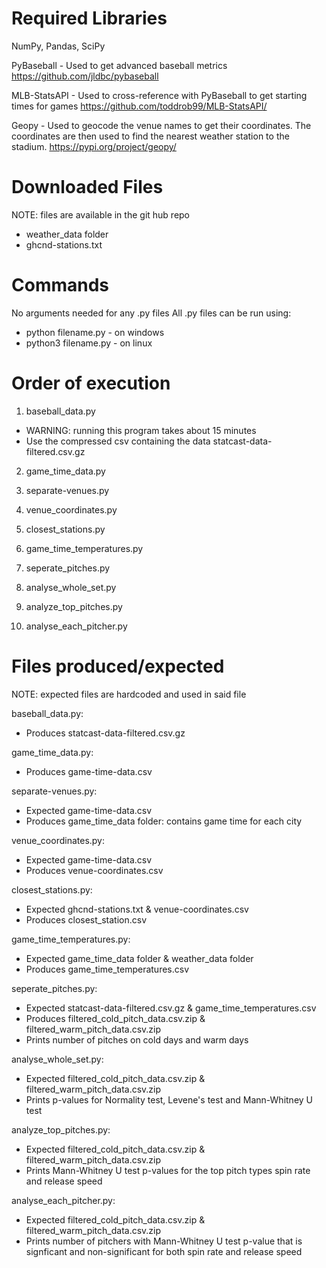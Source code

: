 # Required Libraries

NumPy, Pandas, SciPy

PyBaseball - Used to get advanced baseball metrics
https://github.com/jldbc/pybaseball

MLB-StatsAPI - Used to cross-reference with PyBaseball to get starting times for games
https://github.com/toddrob99/MLB-StatsAPI/

Geopy - Used to geocode the venue names to get their coordinates. The coordinates are then used to find the nearest weather station to the stadium.
https://pypi.org/project/geopy/

# Downloaded Files
NOTE: files are available in the git hub repo

* weather_data folder
* ghcnd-stations.txt

# Commands
No arguments needed for any .py files
All .py files can be run using:
* python filename.py - on windows
* python3 filename.py - on linux


# Order of execution

1. baseball_data.py
* WARNING: running this program takes about 15 minutes
* Use the compressed csv containing the data statcast-data-filtered.csv.gz

2. game_time_data.py

3. separate-venues.py

4. venue_coordinates.py

5. closest_stations.py

6. game_time_temperatures.py

7. seperate_pitches.py 

8. analyse_whole_set.py

9. analyze_top_pitches.py

10. analyse_each_pitcher.py

# Files produced/expected

NOTE: expected files are hardcoded and used in said file

baseball_data.py:
* Produces statcast-data-filtered.csv.gz

game_time_data.py:
* Produces game-time-data.csv

separate-venues.py:
* Expected game-time-data.csv
* Produces game_time_data folder: contains game time for each city

venue_coordinates.py:
* Expected game-time-data.csv
* Produces venue-coordinates.csv

closest_stations.py:
* Expected ghcnd-stations.txt & venue-coordinates.csv
* Produces closest_station.csv

game_time_temperatures.py:
* Expected game_time_data folder & weather_data folder
* Produces game_time_temperatures.csv

seperate_pitches.py:
* Expected statcast-data-filtered.csv.gz & game_time_temperatures.csv
* Produces filtered_cold_pitch_data.csv.zip & filtered_warm_pitch_data.csv.zip
* Prints number of pitches on cold days and warm days 

analyse_whole_set.py:
* Expected filtered_cold_pitch_data.csv.zip & filtered_warm_pitch_data.csv.zip
* Prints p-values for Normality test, Levene's test and Mann-Whitney U test

analyze_top_pitches.py:
* Expected filtered_cold_pitch_data.csv.zip & filtered_warm_pitch_data.csv.zip
* Prints Mann-Whitney U test p-values for the top pitch types spin rate and release speed

analyse_each_pitcher.py: 
* Expected filtered_cold_pitch_data.csv.zip & filtered_warm_pitch_data.csv.zip
* Prints number of pitchers with Mann-Whitney U test p-value that is signficant and non-significant for both spin rate and release speed